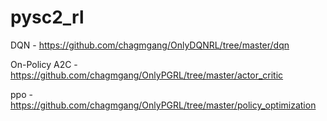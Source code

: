 # pysc2_rl

DQN - https://github.com/chagmgang/OnlyDQNRL/tree/master/dqn

On-Policy A2C - https://github.com/chagmgang/OnlyPGRL/tree/master/actor_critic

ppo - https://github.com/chagmgang/OnlyPGRL/tree/master/policy_optimization
